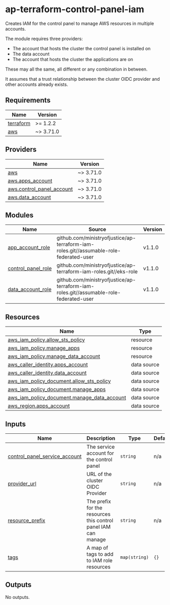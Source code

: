 # ap-terraform-control-panel-iam

Creates IAM for the control panel to manage AWS resources in multiple accounts.

The module requires three providers:

- The account that hosts the cluster the control panel is installed on
- The data account
- The account that hosts the cluster the applications are on

These may all the same, all different or any combination in between. 

It assumes that a trust relationship between the cluster OIDC provider and other accounts already exists.

<!-- BEGIN_TF_DOCS -->
## Requirements

| Name | Version |
|------|---------|
| <a name="requirement_terraform"></a> [terraform](#requirement\_terraform) | >= 1.2.2 |
| <a name="requirement_aws"></a> [aws](#requirement\_aws) | ~> 3.71.0 |

## Providers

| Name | Version |
|------|---------|
| <a name="provider_aws"></a> [aws](#provider\_aws) | ~> 3.71.0 |
| <a name="provider_aws.apps_account"></a> [aws.apps\_account](#provider\_aws.apps\_account) | ~> 3.71.0 |
| <a name="provider_aws.control_panel_account"></a> [aws.control\_panel\_account](#provider\_aws.control\_panel\_account) | ~> 3.71.0 |
| <a name="provider_aws.data_account"></a> [aws.data\_account](#provider\_aws.data\_account) | ~> 3.71.0 |

## Modules

| Name | Source | Version |
|------|--------|---------|
| <a name="module_app_account_role"></a> [app\_account\_role](#module\_app\_account\_role) | github.com/ministryofjustice/ap-terraform-iam-roles.git//assumable-role-federated-user | v1.1.0 |
| <a name="module_control_panel_role"></a> [control\_panel\_role](#module\_control\_panel\_role) | github.com/ministryofjustice/ap-terraform-iam-roles.git//eks-role | v1.1.0 |
| <a name="module_data_account_role"></a> [data\_account\_role](#module\_data\_account\_role) | github.com/ministryofjustice/ap-terraform-iam-roles.git//assumable-role-federated-user | v1.1.0 |

## Resources

| Name | Type |
|------|------|
| [aws_iam_policy.allow_sts_policy](https://registry.terraform.io/providers/hashicorp/aws/latest/docs/resources/iam_policy) | resource |
| [aws_iam_policy.manage_apps](https://registry.terraform.io/providers/hashicorp/aws/latest/docs/resources/iam_policy) | resource |
| [aws_iam_policy.manage_data_account](https://registry.terraform.io/providers/hashicorp/aws/latest/docs/resources/iam_policy) | resource |
| [aws_caller_identity.apps_account](https://registry.terraform.io/providers/hashicorp/aws/latest/docs/data-sources/caller_identity) | data source |
| [aws_caller_identity.data_account](https://registry.terraform.io/providers/hashicorp/aws/latest/docs/data-sources/caller_identity) | data source |
| [aws_iam_policy_document.allow_sts_policy](https://registry.terraform.io/providers/hashicorp/aws/latest/docs/data-sources/iam_policy_document) | data source |
| [aws_iam_policy_document.manage_apps](https://registry.terraform.io/providers/hashicorp/aws/latest/docs/data-sources/iam_policy_document) | data source |
| [aws_iam_policy_document.manage_data_account](https://registry.terraform.io/providers/hashicorp/aws/latest/docs/data-sources/iam_policy_document) | data source |
| [aws_region.apps_account](https://registry.terraform.io/providers/hashicorp/aws/latest/docs/data-sources/region) | data source |

## Inputs

| Name | Description | Type | Default | Required |
|------|-------------|------|---------|:--------:|
| <a name="input_control_panel_service_account"></a> [control\_panel\_service\_account](#input\_control\_panel\_service\_account) | The service account for the control panel | `string` | n/a | yes |
| <a name="input_provider_url"></a> [provider\_url](#input\_provider\_url) | URL of the cluster OIDC Provider | `string` | n/a | yes |
| <a name="input_resource_prefix"></a> [resource\_prefix](#input\_resource\_prefix) | The prefix for the resources this control panel IAM can manage | `string` | n/a | yes |
| <a name="input_tags"></a> [tags](#input\_tags) | A map of tags to add to IAM role resources | `map(string)` | `{}` | no |

## Outputs

No outputs.
<!-- END_TF_DOCS -->